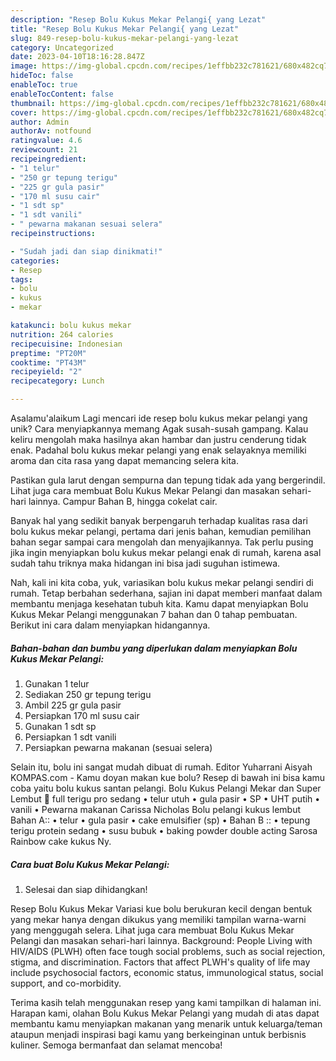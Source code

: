 ```yaml
---
description: "Resep Bolu Kukus Mekar Pelangi{ yang Lezat"
title: "Resep Bolu Kukus Mekar Pelangi{ yang Lezat"
slug: 849-resep-bolu-kukus-mekar-pelangi-yang-lezat
category: Uncategorized
date: 2023-04-10T18:16:28.847Z
image: https://img-global.cpcdn.com/recipes/1effbb232c781621/680x482cq70/bolu-kukus-mekar-pelangi-foto-resep-utama.jpg
hideToc: false
enableToc: true
enableTocContent: false
thumbnail: https://img-global.cpcdn.com/recipes/1effbb232c781621/680x482cq70/bolu-kukus-mekar-pelangi-foto-resep-utama.jpg
cover: https://img-global.cpcdn.com/recipes/1effbb232c781621/680x482cq70/bolu-kukus-mekar-pelangi-foto-resep-utama.jpg
author: Admin
authorAv: notfound
ratingvalue: 4.6
reviewcount: 21
recipeingredient:
- "1 telur"
- "250 gr tepung terigu"
- "225 gr gula pasir"
- "170 ml susu cair"
- "1 sdt sp"
- "1 sdt vanili"
- " pewarna makanan sesuai selera"
recipeinstructions:

- "Sudah jadi dan siap dinikmati!"
categories:
- Resep
tags:
- bolu
- kukus
- mekar

katakunci: bolu kukus mekar 
nutrition: 264 calories
recipecuisine: Indonesian
preptime: "PT20M"
cooktime: "PT43M"
recipeyield: "2"
recipecategory: Lunch

---
```



Asalamu'alaikum Lagi mencari ide resep bolu kukus mekar pelangi yang unik? Cara menyiapkannya memang Agak susah-susah gampang. Kalau keliru mengolah maka hasilnya akan hambar dan justru cenderung tidak enak. Padahal bolu kukus mekar pelangi yang enak selayaknya memiliki aroma dan cita rasa yang dapat memancing selera kita.


Pastikan gula larut dengan sempurna dan tepung tidak ada yang bergerindil. Lihat juga cara membuat Bolu Kukus Mekar Pelangi dan masakan sehari-hari lainnya. Campur Bahan B, hingga cokelat cair.

Banyak hal yang sedikit banyak berpengaruh terhadap kualitas rasa dari bolu kukus mekar pelangi, pertama dari jenis bahan, kemudian pemilihan bahan segar sampai cara mengolah dan menyajikannya. Tak perlu pusing jika ingin menyiapkan bolu kukus mekar pelangi enak di rumah, karena asal sudah tahu triknya maka hidangan ini bisa jadi suguhan istimewa.


Nah, kali ini kita coba, yuk, variasikan bolu kukus mekar pelangi sendiri di rumah. Tetap berbahan sederhana, sajian ini dapat memberi manfaat dalam membantu menjaga kesehatan tubuh kita. Kamu dapat menyiapkan Bolu Kukus Mekar Pelangi menggunakan 7 bahan dan 0 tahap pembuatan. Berikut ini cara dalam menyiapkan hidangannya.

<!--inarticleads1-->

##### Bahan-bahan dan bumbu yang diperlukan dalam menyiapkan Bolu Kukus Mekar Pelangi:

1. Gunakan 1 telur
1. Sediakan 250 gr tepung terigu
1. Ambil 225 gr gula pasir
1. Persiapkan 170 ml susu cair
1. Gunakan 1 sdt sp
1. Persiapkan 1 sdt vanili
1. Persiapkan  pewarna makanan (sesuai selera)


Selain itu, bolu ini sangat mudah dibuat di rumah. Editor Yuharrani Aisyah KOMPAS.com - Kamu doyan makan kue bolu? Resep di bawah ini bisa kamu coba yaitu bolu kukus santan pelangi. Bolu Kukus Pelangi Mekar dan Super Lembut 🌈 full terigu pro sedang • telur utuh • gula pasir • SP • UHT putih • vanili • Pewarna makanan Carissa Nicholas Bolu pelangi kukus lembut Bahan A:: • telur • gula pasir • cake emulsifier (sp) • Bahan B :: • tepung terigu protein sedang • susu bubuk • baking powder double acting Sarosa Rainbow cake kukus Ny. 

<!--inarticleads2-->

##### Cara buat Bolu Kukus Mekar Pelangi:


1. Selesai dan siap dihidangkan!

Resep Bolu Kukus Mekar Variasi kue bolu berukuran kecil dengan bentuk yang mekar hanya dengan dikukus yang memiliki tampilan warna-warni yang menggugah selera. Lihat juga cara membuat Bolu Kukus Mekar Pelangi dan masakan sehari-hari lainnya. Background: People Living with HIV/AIDS (PLWH) often face tough social problems, such as social rejection, stigma, and discrimination. Factors that affect PLWH&#39;s quality of life may include psychosocial factors, economic status, immunological status, social support, and co-morbidity. 

Terima kasih telah menggunakan resep yang kami tampilkan di halaman ini. Harapan kami, olahan Bolu Kukus Mekar Pelangi yang mudah di atas dapat membantu kamu menyiapkan makanan yang menarik untuk keluarga/teman ataupun menjadi inspirasi bagi kamu yang berkeinginan untuk berbisnis kuliner. Semoga bermanfaat dan selamat mencoba!

